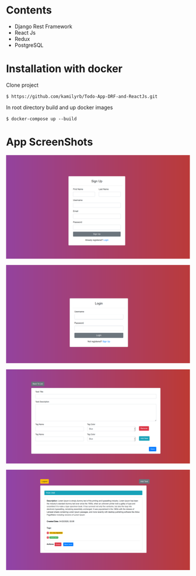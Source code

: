 # Contents

 - Django Rest Framework
 - React Js
 - Redux
 - PostgreSQL

# Installation with docker
  Clone project

    $ https://github.com/kamilyrb/Todo-App-DRF-and-ReactJs.git

  In root directory build and up docker images

    $ docker-compose up --build




# App ScreenShots
![alt text](screenshots/signup.png)

![alt text](screenshots/login.png)

![alt text](screenshots/new_task.png)

![alt text](screenshots/tasks.png)
